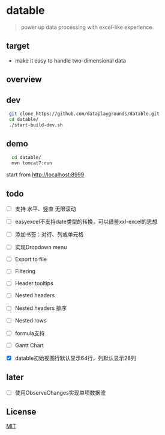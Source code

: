 # datable   
> power up data processing with excel-like experience.   

## target
- make it easy to handle two-dimensional data

## overview

## dev 
```sh
 git clone https://github.com/dataplaygrounds/datable.git
 cd datable/
 ./start-build-dev.sh
```

## demo
```sh
  cd datable/
  mvn tomcat7:run
```

start from [http://localhost:8999](http://localhost:8999)

## todo

- [ ] 支持 水平、竖直 无限滚动

- [ ] easyexcel不支持date类型的转换，可以借鉴xxl-excel的思想
- [ ] 添加书签：对行、列或单元格

- [ ] 实现Dropdown menu
- [ ] Export to file
- [ ] Filtering
- [ ] Header tooltips
- [ ] Nested headers
- [ ] Nested headers 排序
- [ ] Nested rows
- [ ] formula支持
- [ ] Gantt Chart


- [x] datable初始视图行默认显示64行，列默认显示28列

## later

- [ ] 使用ObserveChanges实现单项数据流

## License

[MIT](http://opensource.org/licenses/MIT)




